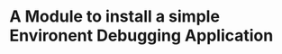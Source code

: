 # A Module to install a simple Environent Debugging Application

<!--- BEGIN_TF_DOCS --->

<!--- END_TF_DOCS --->
